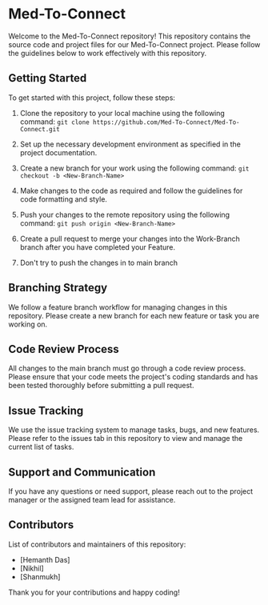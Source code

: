 # Med-To-Connect

Welcome to the Med-To-Connect repository! This repository contains the source code and project files for our Med-To-Connect project. Please follow the guidelines below to work effectively with this repository.

## Getting Started

To get started with this project, follow these steps:

1. Clone the repository to your local machine using the following command: `git clone https://github.com/Med-To-Connect/Med-To-Connect.git`

2. Set up the necessary development environment as specified in the project documentation.

3. Create a new branch for your work using the following command: `git checkout -b <New-Branch-Name>`

4. Make changes to the code as required and follow the guidelines for code formatting and style.

5. Push your changes to the remote repository using the following command: `git push origin <New-Branch-Name>`

6. Create a pull request to merge your changes into the Work-Branch branch after you have completed your Feature.

7. Don't try to push the changes in to main branch

## Branching Strategy

We follow a feature branch workflow for managing changes in this repository. Please create a new branch for each new feature or task you are working on.

## Code Review Process

All changes to the main branch must go through a code review process. Please ensure that your code meets the project's coding standards and has been tested thoroughly before submitting a pull request.

## Issue Tracking

We use the issue tracking system to manage tasks, bugs, and new features. Please refer to the issues tab in this repository to view and manage the current list of tasks.

## Support and Communication

If you have any questions or need support, please reach out to the project manager or the assigned team lead for assistance.

## Contributors

List of contributors and maintainers of this repository:

- [Hemanth Das]
- [Nikhil]
- [Shanmukh]

Thank you for your contributions and happy coding!
